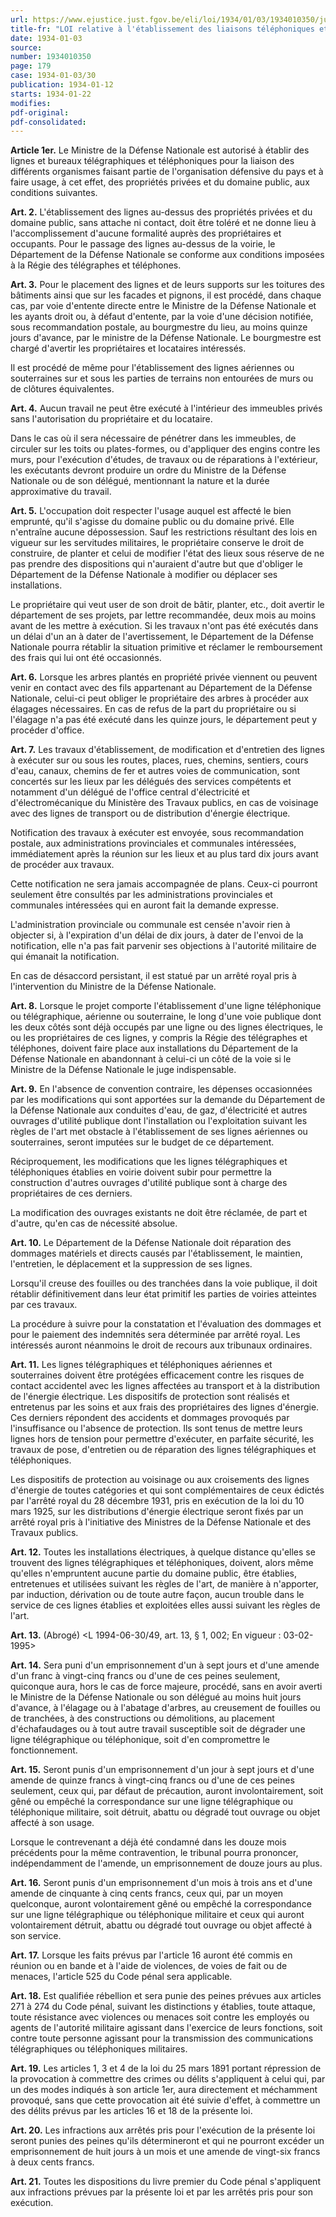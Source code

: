 ```yaml
---
url: https://www.ejustice.just.fgov.be/eli/loi/1934/01/03/1934010350/justel
title-fr: "LOI relative à l'établissement des liaisons téléphoniques et télégraphiques souterraines ou aériennes pour les besoins de l'organisations défensive du pays. (NOTE : Consultation des versions antérieures à partir du 01-01-1990 et mise à jour au 24-01-1995)"
date: 1934-01-03
source:
number: 1934010350
page: 179
case: 1934-01-03/30
publication: 1934-01-12
starts: 1934-01-22
modifies:
pdf-original:
pdf-consolidated:
---
```


**Article 1er.** Le Ministre de la Défense Nationale est autorisé à établir des lignes et bureaux télégraphiques et téléphoniques pour la liaison des différents organismes faisant partie de l'organisation défensive du pays et à faire usage, à cet effet, des propriétés privées et du domaine public, aux conditions suivantes.

**Art. 2.** L'établissement des lignes au-dessus des propriétés privées et du domaine public, sans attache ni contact, doit être toléré et ne donne lieu à l'accomplissement d'aucune formalité auprès des propriétaires et occupants. Pour le passage des lignes au-dessus de la voirie, le Département de la Défense Nationale se conforme aux conditions imposées à la Régie des télégraphes et téléphones.

**Art. 3.** Pour le placement des lignes et de leurs supports sur les toitures des bâtiments ainsi que sur les facades et pignons, il est procédé, dans chaque cas, par voie d'entente directe entre le Ministre de la Défense Nationale et les ayants droit ou, à défaut d'entente, par la voie d'une décision notifiée, sous recommandation postale, au bourgmestre du lieu, au moins quinze jours d'avance, par le ministre de la Défense Nationale. Le bourgmestre est chargé d'avertir les propriétaires et locataires intéressés.

Il est procédé de même pour l'établissement des lignes aériennes ou souterraines sur et sous les parties de terrains non entourées de murs ou de clôtures équivalentes.

**Art. 4.** Aucun travail ne peut être exécuté à l'intérieur des immeubles privés sans l'autorisation du propriétaire et du locataire.

Dans le cas où il sera nécessaire de pénétrer dans les immeubles, de circuler sur les toits ou plates-formes, ou d'appliquer des engins contre les murs, pour l'exécution d'études, de travaux ou de réparations à l'extérieur, les exécutants devront produire un ordre du Ministre de la Défense Nationale ou de son délégué, mentionnant la nature et la durée approximative du travail.

**Art. 5.** L'occupation doit respecter l'usage auquel est affecté le bien emprunté, qu'il s'agisse du domaine public ou du domaine privé. Elle n'entraîne aucune dépossession. Sauf les restrictions résultant des lois en vigueur sur les servitudes militaires, le propriétaire conserve le droit de construire, de planter et celui de modifier l'état des lieux sous réserve de ne pas prendre des dispositions qui n'auraient d'autre but que d'obliger le Département de la Défense Nationale à modifier ou déplacer ses installations.

Le propriétaire qui veut user de son droit de bâtir, planter, etc., doit avertir le département de ses projets, par lettre recommandée, deux mois au moins avant de les mettre à exécution. Si les travaux n'ont pas été exécutés dans un délai d'un an à dater de l'avertissement, le Département de la Défense Nationale pourra rétablir la situation primitive et réclamer le remboursement des frais qui lui ont été occasionnés.

**Art. 6.** Lorsque les arbres plantés en propriété privée viennent ou peuvent venir en contact avec des fils appartenant au Département de la Défense Nationale, celui-ci peut obliger le propriétaire des arbres à procéder aux élagages nécessaires. En cas de refus de la part du propriétaire ou si l'élagage n'a pas été exécuté dans les quinze jours, le département peut y procéder d'office.

**Art. 7.** Les travaux d'établissement, de modification et d'entretien des lignes à exécuter sur ou sous les routes, places, rues, chemins, sentiers, cours d'eau, canaux, chemins de fer et autres voies de communication, sont concertés sur les lieux par les délégués des services compétents et notamment d'un délégué de l'office central d'électricité et d'électromécanique du Ministère des Travaux publics, en cas de voisinage avec des lignes de transport ou de distribution d'énergie électrique.

Notification des travaux à exécuter est envoyée, sous recommandation postale, aux administrations provinciales et communales intéressées, immédiatement après la réunion sur les lieux et au plus tard dix jours avant de procéder aux travaux.

Cette notification ne sera jamais accompagnée de plans. Ceux-ci pourront seulement être consultés par les administrations provinciales et communales intéressées qui en auront fait la demande expresse.

L'administration provinciale ou communale est censée n'avoir rien à objecter si, à l'expiration d'un délai de dix jours, à dater de l'envoi de la notification, elle n'a pas fait parvenir ses objections à l'autorité militaire de qui émanait la notification.

En cas de désaccord persistant, il est statué par un arrêté royal pris à l'intervention du Ministre de la Défense Nationale.

**Art. 8.** Lorsque le projet comporte l'établissement d'une ligne téléphonique ou télégraphique, aérienne ou souterraine, le long d'une voie publique dont les deux côtés sont déjà occupés par une ligne ou des lignes électriques, le ou les propriétaires de ces lignes, y compris la Régie des télégraphes et téléphones, doivent faire place aux installations du Département de la Défense Nationale en abandonnant à celui-ci un côté de la voie si le Ministre de la Défense Nationale le juge indispensable.

**Art. 9.** En l'absence de convention contraire, les dépenses occasionnées par les modifications qui sont apportées sur la demande du Département de la Défense Nationale aux conduites d'eau, de gaz, d'électricité et autres ouvrages d'utilité publique dont l'installation ou l'exploitation suivant les règles de l'art met obstacle à l'établissement de ses lignes aériennes ou souterraines, seront imputées sur le budget de ce département.

Réciproquement, les modifications que les lignes télégraphiques et téléphoniques établies en voirie doivent subir pour permettre la construction d'autres ouvrages d'utilité publique sont à charge des propriétaires de ces derniers.

La modification des ouvrages existants ne doit être réclamée, de part et d'autre, qu'en cas de nécessité absolue.

**Art. 10.** Le Département de la Défense Nationale doit réparation des dommages matériels et directs causés par l'établissement, le maintien, l'entretien, le déplacement et la suppression de ses lignes.

Lorsqu'il creuse des fouilles ou des tranchées dans la voie publique, il doit rétablir définitivement dans leur état primitif les parties de voiries atteintes par ces travaux.

La procédure à suivre pour la constatation et l'évaluation des dommages et pour le paiement des indemnités sera déterminée par arrêté royal. Les intéressés auront néanmoins le droit de recours aux tribunaux ordinaires.

**Art. 11.** Les lignes télégraphiques et téléphoniques aériennes et souterraines doivent être protégées efficacement contre les risques de contact accidentel avec les lignes affectées au transport et à la distribution de l'énergie électrique. Les dispositifs de protection sont réalisés et entretenus par les soins et aux frais des propriétaires des lignes d'énergie. Ces derniers répondent des accidents et dommages provoqués par l'insuffisance ou l'absence de protection. Ils sont tenus de mettre leurs lignes hors de tension pour permettre d'exécuter, en parfaite sécurité, les travaux de pose, d'entretien ou de réparation des lignes télégraphiques et téléphoniques.

Les dispositifs de protection au voisinage ou aux croisements des lignes d'énergie de toutes catégories et qui sont complémentaires de ceux édictés par l'arrêté royal du 28 décembre 1931, pris en exécution de la loi du 10 mars 1925, sur les distributions d'énergie électrique seront fixés par un arrêté royal pris à l'initiative des Ministres de la Défense Nationale et des Travaux publics.

**Art. 12.** Toutes les installations électriques, à quelque distance qu'elles se trouvent des lignes télégraphiques et téléphoniques, doivent, alors même qu'elles n'empruntent aucune partie du domaine public, être établies, entretenues et utilisées suivant les règles de l'art, de manière à n'apporter, par induction, dérivation ou de toute autre façon, aucun trouble dans le service de ces lignes établies et exploitées elles aussi suivant les règles de l'art.

**Art. 13.** (Abrogé) <L 1994-06-30/49, art. 13, § 1, 002;  En vigueur :  03-02-1995>

**Art. 14.** Sera puni d'un emprisonnement d'un à sept jours et d'une amende d'un franc à vingt-cinq francs ou d'une de ces peines seulement, quiconque aura, hors le cas de force majeure, procédé, sans en avoir averti le Ministre de la Défense Nationale ou son délégué au moins huit jours d'avance, à l'élagage ou à l'abatage d'arbres, au creusement de fouilles ou de tranchées, à des constructions ou démolitions, au placement d'échafaudages ou à tout autre travail susceptible soit de dégrader une ligne télégraphique ou téléphonique, soit d'en compromettre le fonctionnement.

**Art. 15.** Seront punis d'un emprisonnement d'un jour à sept jours et d'une amende de quinze francs à vingt-cinq francs ou d'une de ces peines seulement, ceux qui, par défaut de précaution, auront involontairement, soit gêné ou empêché la correspondance sur une ligne télégraphique ou téléphonique militaire, soit détruit, abattu ou dégradé tout ouvrage ou objet affecté à son usage.

Lorsque le contrevenant a déjà été condamné dans les douze mois précédents pour la même contravention, le tribunal pourra prononcer, indépendamment de l'amende, un emprisonnement de douze jours au plus.

**Art. 16.** Seront punis d'un emprisonnement d'un mois à trois ans et d'une amende de cinquante à cinq cents francs, ceux qui, par un moyen quelconque, auront volontairement gêné ou empêché la correspondance sur une ligne télégraphique ou téléphonique militaire et ceux qui auront volontairement détruit, abattu ou dégradé tout ouvrage ou objet affecté à son service.

**Art. 17.** Lorsque les faits prévus par l'article 16 auront été commis en réunion ou en bande et à l'aide de violences, de voies de fait ou de menaces, l'article 525 du Code pénal sera applicable.

**Art. 18.** Est qualifiée rébellion et sera punie des peines prévues aux articles 271 à 274 du Code pénal, suivant les distinctions y établies, toute attaque, toute résistance avec violences ou menaces soit contre les employés ou agents de l'autorité militaire agissant dans l'exercice de leurs fonctions, soit contre toute personne agissant pour la transmission des communications télégraphiques ou téléphoniques militaires.

**Art. 19.** Les articles 1, 3 et 4 de la loi du 25 mars 1891 portant répression de la provocation à commettre des crimes ou délits s'appliquent à celui qui, par un des modes indiqués à son article 1er, aura directement et méchamment provoqué, sans que cette provocation ait été suivie d'effet, à commettre un des délits prévus par les articles 16 et 18 de la présente loi.

**Art. 20.** Les infractions aux arrêtés pris pour l'exécution de la présente loi seront punies des peines qu'ils détermineront et qui ne pourront excéder un emprisonnement de huit jours à un mois et une amende de vingt-six francs à deux cents francs.

**Art. 21.** Toutes les dispositions du livre premier du Code pénal s'appliquent aux infractions prévues par la présente loi et par les arrêtés pris pour son exécution.
